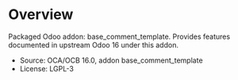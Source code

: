 # Overview

Packaged Odoo addon: base_comment_template. Provides features documented in upstream Odoo 16 under this addon.

- Source: OCA/OCB 16.0, addon base_comment_template
- License: LGPL-3
